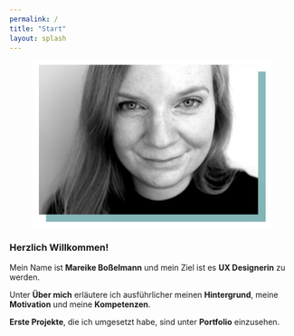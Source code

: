 ```yaml
---
permalink: /
title: "Start"
layout: splash
---
```

<figure class="align-right">
  <img src="https://github.com/mbosselmann/portfolio/blob/master/assets/images/homebild.png?raw=true" alt="">
</figure>

### Herzlich Willkommen!

Mein Name ist **Mareike Boßelmann** und mein Ziel ist es **UX Designerin** zu werden. 

Unter **Über mich** erläutere ich ausführlicher meinen **Hintergrund**, meine **Motivation** und meine **Kompetenzen**.

**Erste Projekte**, die ich umgesetzt habe, sind unter **Portfolio** einzusehen.
